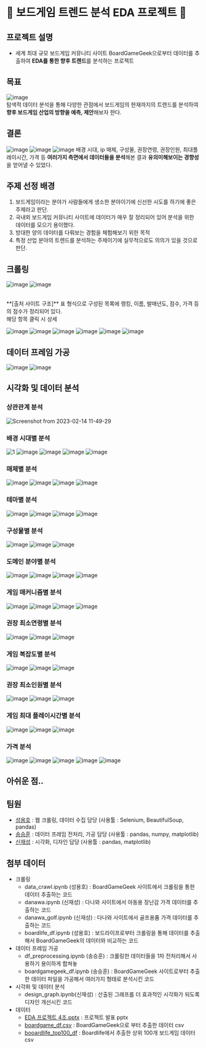 # 🎲 보드게임 트렌드 분석 EDA 프로젝트 🎲
## 프로젝트 설명
  - 세계 최대 규모 보드게임 커뮤니티 사이트 BoardGameGeek으로부터 데이터를 추출하여 **EDA를 통한 향후 트렌드**를 분석하는 프로젝트

## 목표
![image](https://user-images.githubusercontent.com/69943723/218906164-746f8bbb-169d-497a-a320-1e83f9fd1697.png)
</br>탐색적 데이터 분석을 통해 다양한 관점에서 보드게임의 현재까지의 트렌드를 분석하여 **향후 보드게임 산업의 방향을 예측, 제안**해보자 한다.

## 결론
![image](https://user-images.githubusercontent.com/69943723/218908375-8ff06a7d-17d9-4633-b3f4-03c23e8a7a10.png)
![image](https://user-images.githubusercontent.com/69943723/218908392-a6804c99-8ab5-4dc6-bd77-a37c3855cc5c.png)
![image](https://user-images.githubusercontent.com/69943723/218908430-f37d0c34-be45-4ada-91d8-2b9070a9ff19.png)
배경 시대, ip 매체, 구성물, 권장연령, 권장인원, 최대플레이시간, 가격 등 **여러가지 측면에서 데이터들을 분석**해본 결과 **유의미해보이는 경향성**을 얻어낼 수 있었다.

## 주제 선정 배경
  1. 보드게임이라는 분야가 사람들에게 생소한 분야이기에 신선한 시도를 하기에 좋은 주제라고 판단.
  2. 국내외 보드게임 커뮤니티 사이트에 데이터가 매우 잘 정리되어 있어 분석을 위한 데이터를 모으기 용이했다.
  3. 방대한 양의 데이터를 다뤄보는 경험을 체험해보기 위한 목적
  4. 특정 산업 분야의 트렌드를 분석하는 주제이기에 실무적으로도 의의가 있을 것으로 판단.

## 크롤링
![image](https://user-images.githubusercontent.com/69943723/218630454-c1df86fb-af02-4703-9e4c-1525b915fa16.png)
![image](https://user-images.githubusercontent.com/69943723/218630391-dd95b69f-80a7-4693-8ad2-e7ef474d7586.png)

</br>
**[출처 사이트 구조]**
표 형식으로 구성된 목록에 랭킹, 이름, 발매년도, 점수, 가격 등의 점수가 정리되어 있다.</br>해당 항목 클릭 시 상세 
</br>

![image](https://user-images.githubusercontent.com/69943723/218630720-f15006d5-e798-491a-a9cc-941e6219dd6b.png)
![image](https://user-images.githubusercontent.com/69943723/218630734-6544e07b-12b0-417f-86ed-febea9805c44.png)
![image](https://user-images.githubusercontent.com/69943723/218630747-bb91bd93-2b2b-4384-9a5a-146d1183c09d.png)
![image](https://user-images.githubusercontent.com/69943723/218630756-b48fb2d4-4a8e-464e-a05f-4379fc305918.png)
![image](https://user-images.githubusercontent.com/69943723/218630769-36fcac7a-3709-458c-bb02-530071451832.png)
![image](https://user-images.githubusercontent.com/69943723/218630787-445c1a1b-6a8b-4c98-b8c3-62886582f3a8.png)

## 데이터 프레임 가공
![image](https://user-images.githubusercontent.com/69943723/218619754-172d5527-52eb-43c3-b17f-f9b1a9f1c7b0.png)
![image](https://user-images.githubusercontent.com/69943723/218629585-a0209995-07d3-4303-b9b5-672dfc7d32fa.png)

## 시각화 및 데이터 분석
### 상관관계 분석
![Screenshot from 2023-02-14 11-49-29](https://user-images.githubusercontent.com/69943723/218626290-80e5afd1-f445-4fa0-a83a-2c2b8e64859e.png)
### 배경 시대별 분석
![1](https://user-images.githubusercontent.com/69943723/218626628-71144b2a-4013-4728-a7f5-4945147daf4b.png)
![image](https://user-images.githubusercontent.com/69943723/218626750-1ae9fca3-45b8-4a5f-885c-4c0f17f91298.png)
![image](https://user-images.githubusercontent.com/69943723/218628931-37270f6f-b05e-4a8e-b43d-695d157a4f2e.png)
![image](https://user-images.githubusercontent.com/69943723/218626844-4c7d27dd-dfbb-4fcc-999e-867d1f368cb1.png)
![image](https://user-images.githubusercontent.com/69943723/218626991-1312accf-e25c-42ed-b2ca-9ae20aee19fe.png)
### 매체별 분석
![image](https://user-images.githubusercontent.com/69943723/218628769-10d2c79c-9a6f-4ec6-a0b5-f15557fff1a6.png)
![image](https://user-images.githubusercontent.com/69943723/218629284-30cf3cb5-7096-40b9-8898-93b69942adf9.png)
![image](https://user-images.githubusercontent.com/69943723/218628808-0f05dd02-523a-4ca4-a3c0-cedffd4fd207.png)
![image](https://user-images.githubusercontent.com/69943723/218628827-26f4ffa7-ee30-4300-836f-0357e015f84a.png)
### 테마별 분석
![image](https://user-images.githubusercontent.com/69943723/218629317-4484a5c5-da9b-4f89-aeba-d0e7a3398810.png)
![image](https://user-images.githubusercontent.com/69943723/218629347-1cd7df13-8c7e-4c39-a0a4-c79421246528.png)
![image](https://user-images.githubusercontent.com/69943723/218629369-6e2640a6-b2ca-474a-9f83-fb5a796d5802.png)
![image](https://user-images.githubusercontent.com/69943723/218629387-8259eccc-3007-4b8d-bb2e-377c64c60530.png)
### 구성물별 분석
![image](https://user-images.githubusercontent.com/69943723/218629446-607debec-38e2-49e0-800b-c5d4da2b9825.png)
![image](https://user-images.githubusercontent.com/69943723/218629467-ca93405d-0c3e-4257-8843-f59c5c398bb6.png)
![image](https://user-images.githubusercontent.com/69943723/218629476-4a6ad435-432d-4efe-935f-def6256094aa.png)
### 도메인 분야별 분석
![image](https://user-images.githubusercontent.com/69943723/218629491-92c5903b-53f0-4a92-adc1-cc6ed4697809.png)
![image](https://user-images.githubusercontent.com/69943723/218629522-b52244c0-894d-42d9-8208-e8a2e3f8d7ff.png)
![image](https://user-images.githubusercontent.com/69943723/218629550-bb1923d1-4a8a-4d66-b1b2-b23315a75af7.png)
![image](https://user-images.githubusercontent.com/69943723/218629562-7423ef49-dc6c-490d-9b14-60a5bea11659.png)
### 게임 매커니즘별 분석
![image](https://user-images.githubusercontent.com/69943723/218629611-a2f72028-dece-4f8d-81f9-4617bf82a868.png)
![image](https://user-images.githubusercontent.com/69943723/218629627-9a8cf636-4364-43e7-be6a-c05117d2299e.png)
![image](https://user-images.githubusercontent.com/69943723/218629747-ffc3ec41-30f2-427e-a1ba-6c34b6ce9941.png)
![image](https://user-images.githubusercontent.com/69943723/218629757-cc00a465-2581-44aa-b1da-79c0af9d7ed3.png)
### 권장 최소연령별 분석
![image](https://user-images.githubusercontent.com/69943723/218629781-14695603-c274-4bf1-b5eb-a2251daaca3e.png)
![image](https://user-images.githubusercontent.com/69943723/218629795-b59af133-bce5-4dcd-99aa-0ce680cb4176.png)
![image](https://user-images.githubusercontent.com/69943723/218629805-346064ec-9075-4cd4-b771-0e0c0cdb7a89.png)
### 게임 복잡도별 분석
![image](https://user-images.githubusercontent.com/69943723/218629820-20d0e0bf-1b58-4538-8309-4cabed169801.png)
![image](https://user-images.githubusercontent.com/69943723/218629839-c16fc9fe-e4bd-4b39-8b60-c0c043280b96.png)
![image](https://user-images.githubusercontent.com/69943723/218629853-2878b17b-3133-406d-8aa7-bc4745da73f0.png)
### 권장 최소인원별 분석
![image](https://user-images.githubusercontent.com/69943723/218629868-d3cebbbc-afc3-44f8-bb41-6326dde8f00f.png)
![image](https://user-images.githubusercontent.com/69943723/218629881-00fed89e-33b7-4b59-92c7-5c1dc54a42f5.png)
![image](https://user-images.githubusercontent.com/69943723/218629894-b3955433-6107-4afd-83cf-d21a2ca57bef.png)
### 게임 최대 플레이시간별 분석
![image](https://user-images.githubusercontent.com/69943723/218629911-3880a342-4857-4351-a9f4-23928a9967b1.png)
![image](https://user-images.githubusercontent.com/69943723/218629923-034bc2e7-9f0d-4a7a-a216-9686978880c8.png)
![image](https://user-images.githubusercontent.com/69943723/218629941-db3c6834-f641-4bb0-a44e-585215184d98.png)
### 가격 분석
![image](https://user-images.githubusercontent.com/69943723/218629965-b9e9fff5-3406-4942-9f49-b2b36a8aa6a3.png)
![image](https://user-images.githubusercontent.com/69943723/218629972-a69edafe-52af-4421-a363-29b66595f98a.png)
![image](https://user-images.githubusercontent.com/69943723/218629980-5a08a440-dc49-4838-9715-f4c6fc3a25c6.png)
![image](https://user-images.githubusercontent.com/69943723/218629989-d780029e-f034-44fc-b05a-0e02f51947be.png)
![image](https://user-images.githubusercontent.com/69943723/218629997-b4aed981-81b6-49ea-aa56-29822796a990.png)

## 아쉬운 점..
## 팀원
  - [성용호](https://github.com/yongho0166) : 웹 크롤링, 데이터 수집 담당 (사용툴 : Selenium, BeautifulSoup, pandas)
  - [송승훈](https://github.com/Song-Seng-Hun) : 데이터 프레임 전처리, 가공 담당 (사용툴 : pandas, numpy, matplotlib)
  - [신재성](https://github.com/JaeseongShin) : 시각화, 디자인 담당 (사용툴 : pandas, matplotlib)
## 첨부 데이터
- 크롤링
  - data_crawl.ipynb (성용호) : BoardGameGeek 사이트에서 크롤링을 통한 데이터 추출하는 코드
  - danawa.ipynb (신재성) : 다나와 사이트에서 아동용 장난감 가격 데이터를 추출하는 코드
  - danawa_golf.ipynb (신재성) : 다나와 사이트에서 골프용품 가격 데이터를 추출하는 코드
  - boardlife_df.ipynb (성용호) : 보드라이프로부터 크롤링을 통해 데이터를 추출해서 BoardGameGeek의 데이터와 비교하는 코드
- 데이터 프레임 가공
  - df_preprocessing.ipynb (송승훈) : 크롤링한 데이터들을 1차 전처리해서 사용하기 용이하게 합쳐놓
  - boardgamegeek_df.ipynb (송승훈) :  BoardGameGeek 사이트로부터 추출한 데이터 파일을 가공해서 여러가지 형태로 분석시킨 코드
- 시각화 및 데이터 분석
  - design_graph.ipynb(신재성) : 산출된 그래프를 더 효과적인 시각화가 되도록 디자인 개선시킨 코드
- 데이터
  - [EDA 프로젝트 4조.pptx](https://docs.google.com/presentation/d/1Jpa3Q-Jw3U8QfQBKJXx9b5tj16xVT1cg/edit?usp=sharing&ouid=104392179046615871789&rtpof=true&sd=true) : 프로젝트 발표 pptx
  - [boardgame_df.csv](https://docs.google.com/spreadsheets/d/1of4LKgRJSekfG7D7MoW_KL99-QCkCMQ1V7dfKt4_dZI/edit?usp=sharing) : BoardGameGeek으로 부터 추출한 데이터 csv
  - [booardlife_top100_df](https://docs.google.com/spreadsheets/d/1W933Z1F2266UpCbIoNf2Y9CQXkU7nGX28ZwvIETtjxk/edit?usp=sharing) : Boardlife에서 추출한 상위 100개 보드게임 데이터 csv
